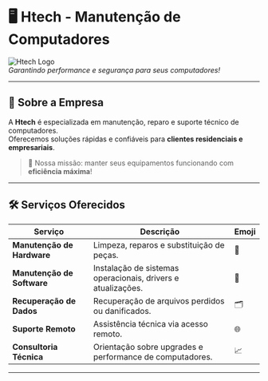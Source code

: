 # 🖥️ Htech - Manutenção de Computadores

![Htech Logo](logo.gif)  
*Garantindo performance e segurança para seus computadores!*

---

## 🌟 Sobre a Empresa

A **Htech** é especializada em manutenção, reparo e suporte técnico de computadores.  
Oferecemos soluções rápidas e confiáveis para **clientes residenciais e empresariais**.  

> 🚀 Nossa missão: manter seus equipamentos funcionando com **eficiência máxima**!

---

## 🛠️ Serviços Oferecidos

| Serviço | Descrição | Emoji |
|---------|-----------|-------|
| **Manutenção de Hardware** | Limpeza, reparos e substituição de peças. | 🔧 |
| **Manutenção de Software** | Instalação de sistemas operacionais, drivers e atualizações. | 💾 |
| **Recuperação de Dados** | Recuperação de arquivos perdidos ou danificados. | 🗂️ |
| **Suporte Remoto** | Assistência técnica via acesso remoto. | 🌐 |
| **Consultoria Técnica** | Orientação sobre upgrades e performance de computadores. | 📈 |

---

